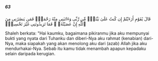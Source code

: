 ##### 63

<span class="ayah">قَالَ يَٰقَوْمِ أَرَءَيْتُمْ إِن كُنتُ عَلَىٰ بَيِّنَةٍۢ مِّن رَّبِّى وَءَاتَىٰنِى مِنْهُ رَحْمَةًۭ فَمَن يَنصُرُنِى مِنَ ٱللَّهِ إِنْ عَصَيْتُهُۥ ۖ فَمَا تَزِيدُونَنِى غَيْرَ تَخْسِيرٍۢ</span>

<span class="ayah_translation">Shaleh berkata: "Hai kaumku, bagaimana pikiranmu jika aku mempunyai bukti yang nyata dari Tuhanku dan diberi-Nya aku rahmat (kenabian) dari-Nya, maka siapakah yang akan menolong aku dari (azab) Allah jika aku mendurhakai-Nya. Sebab itu kamu tidak menambah apapun kepadaku selain daripada kerugian.</span>
